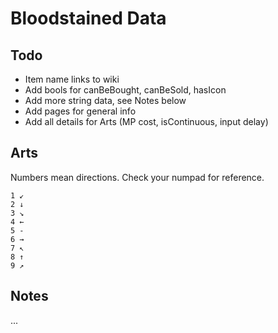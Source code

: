 # Bloodstained Data

## Todo

- Item name links to wiki
- Add bools for canBeBought, canBeSold, hasIcon
- Add more string data, see Notes below
- Add pages for general info
- Add all details for Arts (MP cost, isContinuous, input delay)

## Arts

Numbers mean directions. Check your numpad for reference.

```
1 ↙
2 ↓
3 ↘
4 ←
5 -
6 →
7 ↖
8 ↑
9 ↗
```

## Notes

...
